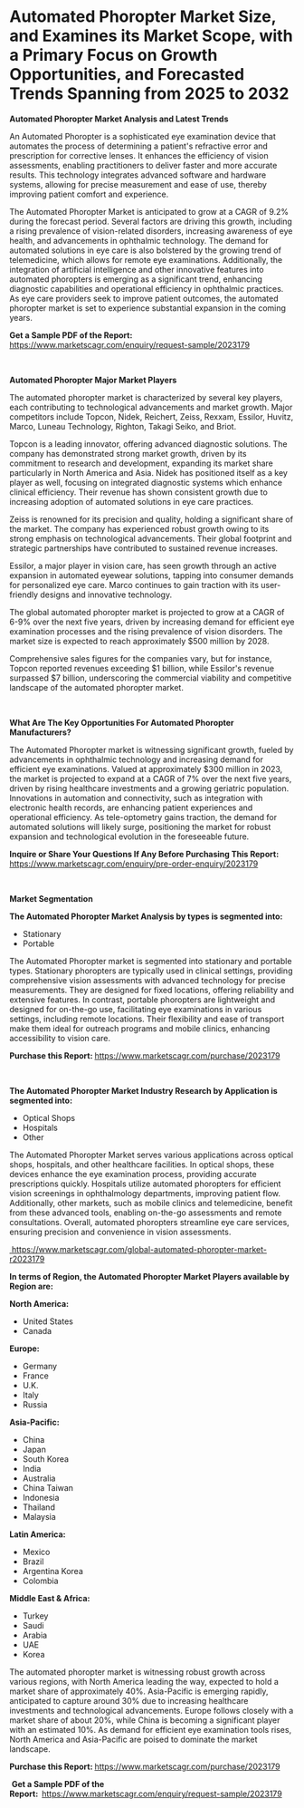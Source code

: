 <p><h1>Automated Phoropter Market Size, and Examines its Market Scope, with a Primary Focus on Growth Opportunities, and Forecasted Trends Spanning from 2025 to 2032</h1></p><p><strong>Automated Phoropter Market Analysis and Latest Trends</strong></p>
<p><p>An Automated Phoropter is a sophisticated eye examination device that automates the process of determining a patient's refractive error and prescription for corrective lenses. It enhances the efficiency of vision assessments, enabling practitioners to deliver faster and more accurate results. This technology integrates advanced software and hardware systems, allowing for precise measurement and ease of use, thereby improving patient comfort and experience.</p><p>The Automated Phoropter Market is anticipated to grow at a CAGR of 9.2% during the forecast period. Several factors are driving this growth, including a rising prevalence of vision-related disorders, increasing awareness of eye health, and advancements in ophthalmic technology. The demand for automated solutions in eye care is also bolstered by the growing trend of telemedicine, which allows for remote eye examinations. Additionally, the integration of artificial intelligence and other innovative features into automated phoropters is emerging as a significant trend, enhancing diagnostic capabilities and operational efficiency in ophthalmic practices. As eye care providers seek to improve patient outcomes, the automated phoropter market is set to experience substantial expansion in the coming years.</p></p>
<p><strong>Get a Sample PDF of the Report:&nbsp;</strong> <a href="https://www.marketscagr.com/enquiry/request-sample/2023179?utm_campaign=2206&utm_medium=2&utm_source=Github&utm_content=ia&utm_term=13042025&utm_id=automated-phoropter">https://www.marketscagr.com/enquiry/request-sample/2023179</a></p>
<p>&nbsp;</p>
<p><strong>Automated Phoropter Major Market Players</strong></p>
<p><p>The automated phoropter market is characterized by several key players, each contributing to technological advancements and market growth. Major competitors include Topcon, Nidek, Reichert, Zeiss, Rexxam, Essilor, Huvitz, Marco, Luneau Technology, Righton, Takagi Seiko, and Briot.</p><p>Topcon is a leading innovator, offering advanced diagnostic solutions. The company has demonstrated strong market growth, driven by its commitment to research and development, expanding its market share particularly in North America and Asia. Nidek has positioned itself as a key player as well, focusing on integrated diagnostic systems which enhance clinical efficiency. Their revenue has shown consistent growth due to increasing adoption of automated solutions in eye care practices.</p><p>Zeiss is renowned for its precision and quality, holding a significant share of the market. The company has experienced robust growth owing to its strong emphasis on technological advancements. Their global footprint and strategic partnerships have contributed to sustained revenue increases.</p><p>Essilor, a major player in vision care, has seen growth through an active expansion in automated eyewear solutions, tapping into consumer demands for personalized eye care. Marco continues to gain traction with its user-friendly designs and innovative technology.</p><p>The global automated phoropter market is projected to grow at a CAGR of 6-9% over the next five years, driven by increasing demand for efficient eye examination processes and the rising prevalence of vision disorders. The market size is expected to reach approximately $500 million by 2028.</p><p>Comprehensive sales figures for the companies vary, but for instance, Topcon reported revenues exceeding $1 billion, while Essilor's revenue surpassed $7 billion, underscoring the commercial viability and competitive landscape of the automated phoropter market.</p></p>
<p>&nbsp;</p>
<p><strong>What Are The Key Opportunities For Automated Phoropter Manufacturers?</strong></p>
<p><p>The Automated Phoropter market is witnessing significant growth, fueled by advancements in ophthalmic technology and increasing demand for efficient eye examinations. Valued at approximately $300 million in 2023, the market is projected to expand at a CAGR of 7% over the next five years, driven by rising healthcare investments and a growing geriatric population. Innovations in automation and connectivity, such as integration with electronic health records, are enhancing patient experiences and operational efficiency. As tele-optometry gains traction, the demand for automated solutions will likely surge, positioning the market for robust expansion and technological evolution in the foreseeable future.</p></p>
<p><strong>Inquire or Share Your Questions If Any Before Purchasing This Report:</strong> <a href="https://www.marketscagr.com/enquiry/pre-order-enquiry/2023179?utm_campaign=2206&utm_medium=2&utm_source=Github&utm_content=ia&utm_term=13042025&utm_id=automated-phoropter">https://www.marketscagr.com/enquiry/pre-order-enquiry/2023179</a></p>
<p>&nbsp;</p>
<p><strong>Market Segmentation</strong></p>
<p><strong>The Automated Phoropter Market Analysis by types is segmented into:</strong></p>
<p><ul><li>Stationary</li><li>Portable</li></ul></p>
<p><p>The Automated Phoropter market is segmented into stationary and portable types. Stationary phoropters are typically used in clinical settings, providing comprehensive vision assessments with advanced technology for precise measurements. They are designed for fixed locations, offering reliability and extensive features. In contrast, portable phoropters are lightweight and designed for on-the-go use, facilitating eye examinations in various settings, including remote locations. Their flexibility and ease of transport make them ideal for outreach programs and mobile clinics, enhancing accessibility to vision care.</p></p>
<p><strong>Purchase this Report:&nbsp;</strong><a href="https://www.marketscagr.com/purchase/2023179?utm_campaign=2206&utm_medium=2&utm_source=Github&utm_content=ia&utm_term=13042025&utm_id=automated-phoropter">https://www.marketscagr.com/purchase/2023179</a></p>
<p>&nbsp;</p>
<p><strong>The Automated Phoropter Market Industry Research by Application is segmented into:</strong></p>
<p><ul><li>Optical Shops</li><li>Hospitals</li><li>Other</li></ul></p>
<p><p>The Automated Phoropter Market serves various applications across optical shops, hospitals, and other healthcare facilities. In optical shops, these devices enhance the eye examination process, providing accurate prescriptions quickly. Hospitals utilize automated phoropters for efficient vision screenings in ophthalmology departments, improving patient flow. Additionally, other markets, such as mobile clinics and telemedicine, benefit from these advanced tools, enabling on-the-go assessments and remote consultations. Overall, automated phoropters streamline eye care services, ensuring precision and convenience in vision assessments.</p></p>
<p><a href="https://www.marketscagr.com/global-automated-phoropter-market-r2023179?utm_campaign=2206&utm_medium=2&utm_source=Github&utm_content=ia&utm_term=13042025&utm_id=automated-phoropter">&nbsp;https://www.marketscagr.com/global-automated-phoropter-market-r2023179</a></p>
<p><strong>In terms of Region, the Automated Phoropter Market Players available by Region are:</strong></p>
<p>
    <p> <strong> North America: </strong>
        <ul>
            <li>United States</li>
            <li>Canada</li>
        </ul>
        </p> 
    <p> <strong> Europe: </strong>
        <ul>
            <li>Germany</li>
            <li>France</li>
            <li>U.K.</li>
            <li>Italy</li>
            <li>Russia</li>
        </ul>
        </p> 
    <p> <strong> Asia-Pacific: </strong>
        <ul>
            <li>China</li>
            <li>Japan</li>
            <li>South Korea</li>
            <li>India</li>
            <li>Australia</li>
            <li>China Taiwan</li>
            <li>Indonesia</li>
            <li>Thailand</li>
            <li>Malaysia</li>
        </ul>
        </p> 
    <p> <strong> Latin America: </strong>
        <ul>
            <li>Mexico</li>
            <li>Brazil</li>
            <li>Argentina Korea</li>
            <li>Colombia</li>
        </ul>
        </p> 
    <p> <strong> Middle East & Africa: </strong>
        <ul>
            <li>Turkey</li>
            <li>Saudi</li>
            <li>Arabia</li>
            <li>UAE</li>
            <li>Korea</li>
        </ul>
    </p>
    </p>
<p><p>The automated phoropter market is witnessing robust growth across various regions, with North America leading the way, expected to hold a market share of approximately 40%. Asia-Pacific is emerging rapidly, anticipated to capture around 30% due to increasing healthcare investments and technological advancements. Europe follows closely with a market share of about 20%, while China is becoming a significant player with an estimated 10%. As demand for efficient eye examination tools rises, North America and Asia-Pacific are poised to dominate the market landscape.</p></p>
<p><strong>Purchase this Report: </strong><a href="https://www.marketscagr.com/purchase/2023179?utm_campaign=2206&utm_medium=2&utm_source=Github&utm_content=ia&utm_term=13042025&utm_id=automated-phoropter">https://www.marketscagr.com/purchase/2023179</a></p>
<p>&nbsp;<strong>Get a Sample PDF of the Report:&nbsp;&nbsp;</strong><a href="https://www.marketscagr.com/enquiry/request-sample/2023179?utm_campaign=2206&utm_medium=2&utm_source=Github&utm_content=ia&utm_term=13042025&utm_id=automated-phoropter">https://www.marketscagr.com/enquiry/request-sample/2023179</a></p>
<p><strong></strong></p>
<p><p></p><p></p><p></p></p>